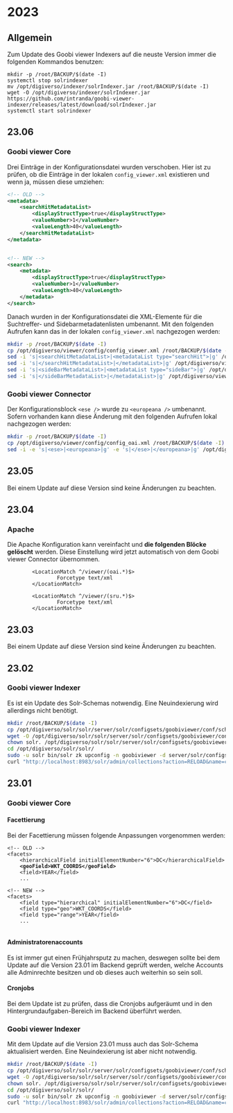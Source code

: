 # 2023

## Allgemein

Zum Update des Goobi viewer Indexers auf die neuste Version immer die folgenden Kommandos benutzen:

```
mkdir -p /root/BACKUP/$(date -I)
systemctl stop solrindexer
mv /opt/digiverso/indexer/solrIndexer.jar /root/BACKUP/$(date -I)
wget -O /opt/digiverso/indexer/solrIndexer.jar https://github.com/intranda/goobi-viewer-indexer/releases/latest/download/solrIndexer.jar
systemctl start solrindexer
```

## 23.06

### Goobi viewer Core

Drei Einträge in der Konfigurationsdatei wurden verschoben. Hier ist zu prüfen, ob die Einträge in der lokalen `config_viewer.xml` existieren und wenn ja, müssen diese umziehen:

```xml
<!-- OLD -->
<metadata>
    <searchHitMetadataList>
        <displayStructType>true</displayStructType>
        <valueNumber>1</valueNumber>
        <valueLength>40</valueLength>
    </searchHitMetadataList>
</metadata>


<!-- NEW -->
<search>
    <metadata>
        <displayStructType>true</displayStructType>
        <valueNumber>1</valueNumber>
        <valueLength>40</valueLength>
    </metadata>
</search>

```

Danach wurden in der Konfigurationsdatei die XML-Elemente für die Suchtreffer- und Sidebarmetadatenlisten umbenannt. Mit den folgenden Aufrufen kann das in der lokalen `config_viewer.xml` nachgezogen werden:

```bash
mkdir -p /root/BACKUP/$(date -I)
cp /opt/digiverso/viewer/config/config_viewer.xml /root/BACKUP/$(date -I)
sed -i 's|<searchHitMetadataList>|<metadataList type="searchHit">|g' /opt/digiverso/viewer/config/config_viewer.xml
sed -i 's|</searchHitMetadataList>|</metadataList>|g' /opt/digiverso/viewer/config/config_viewer.xml
sed -i 's|<sideBarMetadataList>|<metadataList type="sideBar">|g' /opt/digiverso/viewer/config/config_viewer.xml
sed -i 's|</sideBarMetadataList>|</metadataList>|g' /opt/digiverso/viewer/config/config_viewer.xml
```

### Goobi viewer Connector

Der Konfigurationsblock `<ese />` wurde zu `<europeana />` umbenannt. Sofern vorhanden kann diese Änderung mit den folgenden Aufrufen lokal nachgezogen werden:

```bash
mkdir -p /root/BACKUP/$(date -I)
cp /opt/digiverso/viewer/config/config_oai.xml /root/BACKUP/$(date -I)
sed -i -e 's|<ese>|<europeana>|g' -e 's|</ese>|</europeana>|g' /opt/digiverso/viewer/config/config_viewer.xml
```

## 23.05

Bei einem Update auf diese Version sind keine Änderungen zu beachten.

## 23.04

### Apache

Die Apache Konfiguration kann vereinfacht und **die folgenden Blöcke gelöscht** werden. Diese Einstellung wird jetzt automatisch von dem Goobi viewer Connector übernommen.

```apacheconf
        <LocationMatch ^/viewer/(oai.*)$>
                Forcetype text/xml
        </LocationMatch>

        <LocationMatch ^/viewer/(sru.*)$>
                Forcetype text/xml
        </LocationMatch>
```

## 23.03

Bei einem Update auf diese Version sind keine Änderungen zu beachten.

## 23.02

### Goobi viewer Indexer

Es ist ein Update des Solr-Schemas notwendig. Eine Neuindexierung wird allerdings nicht benötigt.

```bash
mkdir /root/BACKUP/$(date -I)
cp /opt/digiverso/solr/solr/server/solr/configsets/goobiviewer/conf/schema.xml /root/BACKUP/$(date -I)
wget -O /opt/digiverso/solr/solr/server/solr/configsets/goobiviewer/conf/schema.xml https://raw.githubusercontent.com/intranda/goobi-viewer-indexer/master/goobi-viewer-indexer/src/main/resources/other/schema.xml
chown solr. /opt/digiverso/solr/solr/server/solr/configsets/goobiviewer/conf/schema.xml
cd /opt/digiverso/solr/solr/
sudo -u solr bin/solr zk upconfig -n goobiviewer -d server/solr/configsets/goobiviewer/
curl "http://localhost:8983/solr/admin/collections?action=RELOAD&name=collection1&wt=xml"
```

## 23.01

### Goobi viewer Core

#### Facettierung

Bei der Facettierung müssen folgende Anpassungen vorgenommen werden:

<pre class="language-xml"><code class="lang-xml">&#x3C;!-- OLD -->
&#x3C;facets>
    &#x3C;hierarchicalField initialElementNumber="6">DC&#x3C;/hierarchicalField>
<strong>    &#x3C;geoField>WKT_COORDS&#x3C;/geoField>
</strong>    &#x3C;field>YEAR&#x3C;/field>
    ...

&#x3C;!-- NEW -->
&#x3C;facets>
    &#x3C;field type="hierarchical" initialElementNumber="6">DC&#x3C;/field>
    &#x3C;field type="geo">WKT_COORDS&#x3C;/field>
    &#x3C;field type="range">YEAR&#x3C;/field>
    ...

</code></pre>

#### Administratorenaccounts

Es ist immer gut einen Frühjahrsputz zu machen, deswegen sollte bei dem Update auf die Version 23.01 im Backend geprüft werden, welche Accounts alle Adminrechte besitzen und ob dieses auch weiterhin so sein soll.

#### Cronjobs

Bei dem Update ist zu prüfen, dass die Cronjobs aufgeräumt und in den Hintergrundaufgaben-Bereich im Backend überführt werden.

### Goobi viewer Indexer

Mit dem Update auf die Version 23.01 muss auch das Solr-Schema aktualisiert werden. Eine Neuindexierung ist aber nicht notwendig.

```bash
mkdir /root/BACKUP/$(date -I)
cp /opt/digiverso/solr/solr/server/solr/configsets/goobiviewer/conf/schema.xml /root/BACKUP/$(date -I)
wget -O /opt/digiverso/solr/solr/server/solr/configsets/goobiviewer/conf/schema.xml https://raw.githubusercontent.com/intranda/goobi-viewer-indexer/master/goobi-viewer-indexer/src/main/resources/other/schema.xml
chown solr. /opt/digiverso/solr/solr/server/solr/configsets/goobiviewer/conf/schema.xml
cd /opt/digiverso/solr/solr/
sudo -u solr bin/solr zk upconfig -n goobiviewer -d server/solr/configsets/goobiviewer/
curl "http://localhost:8983/solr/admin/collections?action=RELOAD&name=collection1&wt=xml"
```

